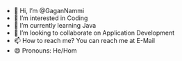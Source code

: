 - 👋 Hi, I’m @GaganNammi
- 👀 I’m interested in Coding 
- 🌱 I’m currently learning Java
- 💞️ I’m looking to collaborate on Application Development 
- 📫 How to reach me? You can reach me at E-Mail
- 😄 Pronouns: He/Hom

<!---
GaganNammi/GaganNammi is a ✨ special ✨ repository because its `README.md` (this file) appears on your GitHub profile.
You can click the Preview link to take a look at your changes.
--->
